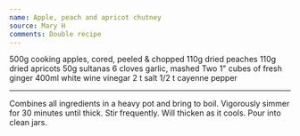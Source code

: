 ```yaml
---
name: Apple, peach and apricot chutney
source: Mary H
comments: Double recipe
---
```


500g cooking apples, cored, peeled & chopped
110g dried peaches
110g dried apricots
50g sultanas
6 cloves garlic, mashed
Two 1" cubes of fresh ginger
400ml white wine vinegar
2 t salt
1/2 t cayenne pepper

---

Combines all ingredients in a heavy pot and bring to boil.  Vigorously simmer for 30 minutes until thick.  Stir frequently.  Will thicken as it cools.  Pour into  clean jars.

